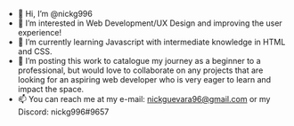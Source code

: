 - 👋 Hi, I’m @nickg996
- 👀 I’m interested in Web Development/UX Design and improving the user experience!
- 🌱 I’m currently learning Javascript with intermediate knowledge in HTML and CSS.
- 💞️ I’m posting this work to catalogue my journey as a beginner to a professional, but would love to collaborate on any projects that are looking for an aspiring web developer
who is very eager to learn and impact the space. 
- 📫 You can reach me at my e-mail: nickguevara96@gmail.com or my Discord: nickg996#9657 

